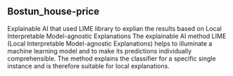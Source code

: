 ## Bostun_house-price
Explainable AI that used LIME library to explian the results based on Local Interpretable Model-agnostic Explanations
The explainable AI method LIME (Local Interpretable Model-agnostic Explanations) helps to illuminate a machine learning model and to make its predictions individually comprehensible. The method explains the classifier for a specific single instance and is therefore suitable for local explanations.
